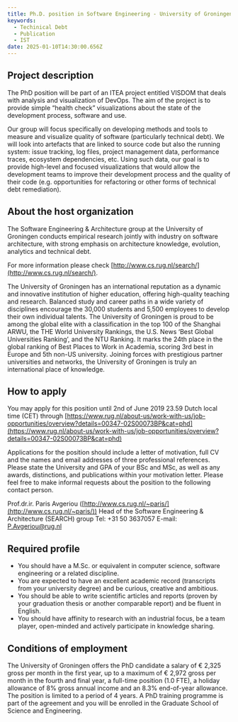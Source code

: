 ```yaml
---
title: Ph.D. position in Software Engineering - University of Groningen, The Netherlands
keywords:
  - Techinical Debt
  - Publication
  - IST
date: 2025-01-10T14:30:00.656Z
---
```


Project description
-------------------

The PhD position will be part of an ITEA project entitled VISDOM that deals with analysis and visualization of DevOps. The aim of the project is to provide simple “health check” visualizations about the state of the development process, software and use. 

Our group will focus specifically on developing methods and tools to measure and visualize quality of software (particularly technical debt). We will look into artefacts that are linked to source code but also the running system: issue tracking, log files, project management data, performance traces, ecosystem dependencies, etc. Using such data, our goal is to provide high-level and focused visualizations that would allow the development teams to improve their development process and the quality of their code (e.g. opportunities for refactoring or other forms of technical debt remediation). 

About the host organization
---------------------------

The Software Engineering & Architecture group at the University of Groningen conducts empirical research jointly with industry on software architecture, with strong emphasis on architecture knowledge, evolution, analytics and technical debt.

For more information please check [http://www.cs.rug.nl/search/](http://www.cs.rug.nl/search/). 

The University of Groningen has an international reputation as a dynamic and innovative institution of higher education, offering high-quality teaching and research. Balanced study and career paths in a wide variety of disciplines encourage the 30,000 students and 5,500 employees to develop their own individual talents. The University of Groningen is proud to be among the global elite with a classification in the top 100 of the Shanghai ARWU, the THE World University Rankings, the U.S. News ‘Best Global Universities Ranking’, and the NTU Ranking. It marks the 24th place in the global ranking of Best Places to Work in Academia, scoring 3rd best in Europe and 5th non-US university. Joining forces with prestigious partner universities and networks, the University of Groningen is truly an international place of knowledge.


How to apply 
-------------

You may apply for this position until 2nd of June 2019 23.59 Dutch local time (CET) through
[https://www.rug.nl/about-us/work-with-us/job-opportunities/overview?details=00347-02S00073BP&cat=phd](https://www.rug.nl/about-us/work-with-us/job-opportunities/overview?details=00347-02S00073BP&cat=phd)

Applications for the position should include a letter of motivation, full CV and the names and email addresses of three professional references. Please state the University and GPA of your BSc and MSc, as well as any awards, distinctions, and publications within your motivation letter. Please feel free to make informal requests about the position to the following contact person.

Prof.dr.ir. Paris Avgeriou ([http://www.cs.rug.nl/~paris/](http://www.cs.rug.nl/~paris/))
Head of the Software Engineering & Architecture (SEARCH) group
Tel: +31 50 3637057
E-mail: [P.Avgeriou@rug.nl](mailto:P.Avgeriou@rug.nl)


Required profile
----------------

- You should have a M.Sc. or equivalent in computer science, software engineering or a related discipline.
- You are expected to have an excellent academic record (transcripts from your university degree) and be curious, creative and ambitious.
- You should be able to write scientific articles and reports (proven by your graduation thesis or another comparable report) and be fluent in English.
- You should have affinity to research with an industrial focus, be a team player, open-minded and actively participate in knowledge sharing.

Conditions of employment
------------------------

The University of Groningen offers the PhD candidate a salary of € 2,325 gross per month in the first year, up to a maximum of € 2,972 gross per month in the fourth and final year, a full-time position (1.0 FTE), a holiday allowance of 8% gross annual income and an 8.3% end-of-year allowance. The position is limited to a period of 4 years. A PhD training programme is part of the agreement and you will be enrolled in the Graduate School of Science and Engineering.